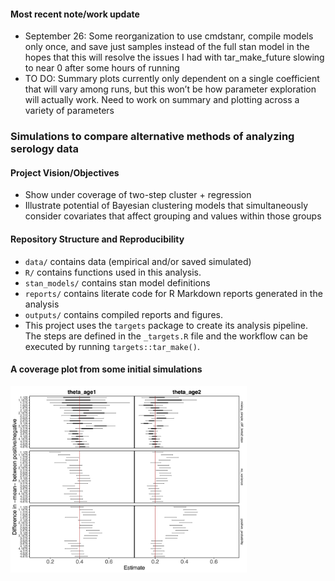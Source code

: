 
#### Most recent note/work update

- September 26: Some reorganization to use cmdstanr, compile models only
  once, and save just samples instead of the full stan model in the
  hopes that this will resolve the issues I had with tar_make_future
  slowing to near 0 after some hours of running
- TO DO: Summary plots currently only dependent on a single coefficient
  that will vary among runs, but this won’t be how parameter exploration
  will actually work. Need to work on summary and plotting across a
  variety of parameters

### Simulations to compare alternative methods of analyzing serology data

#### Project Vision/Objectives

- Show under coverage of two-step cluster + regression
- Illustrate potential of Bayesian clustering models that simultaneously
  consider covariates that affect grouping and values within those
  groups

#### Repository Structure and Reproducibility

- `data/` contains data (empirical and/or saved simulated)
- `R/` contains functions used in this analysis.
- `stan_models/` contains stan model definitions
- `reports/` contains literate code for R Markdown reports generated in
  the analysis
- `outputs/` contains compiled reports and figures.
- This project uses the `targets` package to create its analysis
  pipeline. The steps are defined in the `_targets.R` file and the
  workflow can be executed by running `targets::tar_make()`.

#### A coverage plot from some initial simulations

<img src="outputs/examp_sims.png" width="75%" />
